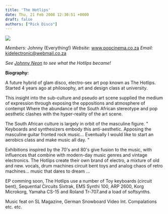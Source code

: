 ```yaml
---
title: 'The Hotlips'
date: Thu, 21 Feb 2008 12:30:51 +0000
draft: false
authors: ["Rick Disco"]
---
```


![](/images/the%20hotlips%20ep.jpg)

_Members:_ Johnny (Everything!) _Website:_ www.popcinema.co.za _Email:_ kidelectronic@webmail.co.za

_See [Johnny Neon](/artists/johnny-neon) to see what the Hotlips became!_

**Biography:**

A future hybrid of glam disco, electro-sex art pop known as The Hotlips. Started 4 years ago at philosophy, art and design class at university.

This insight into the sub-culture and pseudo art scene supplied the medium of expression through exposing the oppositions and atmosphere of contempt Where the abundance of the South African stereotype and pop aesthetic clashes with the hyper-reality of the art scene.

The South African culture is largely in orbit of the masculine figure. " Keyboards and synthesizers embody this anti-aesthetic. Apposing the masculine guitar fronted rock music... Eventually I would like to start an aerobics class and make music all day. "

Exhibitions inspired by the 70's and 80's give fusion to the music, with influences that combine with modern-day music genres and vintage electronics. The Hotlips create their own brand of electro, a mixture of old and new. vocals, drum machines circuit bent toys and analog chaos of retro machines... music that dares to dream ...

EP comming soon, The Hotlips use a number of Toy keyboards (circuit bent), Sequential Circuits Sixtrak, EMS Synthi 100, ARP 2600, Korg Microkorg, Yamaha CS-15 and Roland Tr-707.and a load of softsynths.

Music feat on SL Magazine, German Snowboard Video Int. Compalations etc. etc.